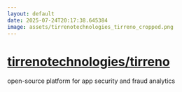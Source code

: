 ```yaml
---
layout: default
date: 2025-07-24T20:17:38.645384
image: assets/tirrenotechnologies_tirreno_cropped.png
---
```


# [tirrenotechnologies/tirreno](https://github.com/tirrenotechnologies/tirreno)

open-source platform for app security and fraud analytics
